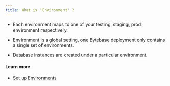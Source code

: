```yaml
---
title: What is 'Environment' ?
---
```


- Each environment maps to one of your testing, staging, prod environment respectively.

- Environment is a global setting, one Bytebase deployment only contains a single set of environments.

- Database instances are created under a particular environment.

#### Learn more
- [Set up Environments](https://www.bytebase.com/docs/get-started/configure-workspace/set-up-environments)
